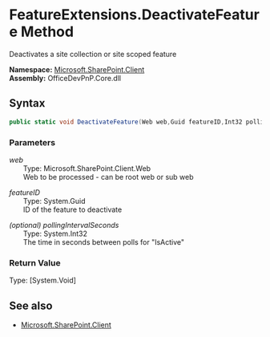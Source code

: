 # FeatureExtensions.DeactivateFeature Method  
Deactivates a site collection or site scoped feature  

**Namespace:** [Microsoft.SharePoint.Client](Microsoft.SharePoint.Client.md)  
**Assembly:** OfficeDevPnP.Core.dll  
## Syntax
```C#
public static void DeactivateFeature(Web web,Guid featureID,Int32 pollingIntervalSeconds)
```
### Parameters
*web*  
&emsp;&emsp;Type: Microsoft.SharePoint.Client.Web  
&emsp;&emsp;Web to be processed - can be root web or sub web  
  
*featureID*  
&emsp;&emsp;Type: System.Guid  
&emsp;&emsp;ID of the feature to deactivate  
  
*(optional) pollingIntervalSeconds*  
&emsp;&emsp;Type: System.Int32  
&emsp;&emsp;The time in seconds between polls for "IsActive"  
  
### Return Value
Type: [System.Void]  

## See also
- [Microsoft.SharePoint.Client](Microsoft.SharePoint.Client.md)
